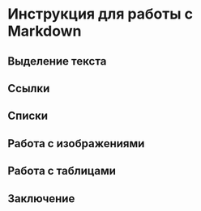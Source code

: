 # Инструкция для работы с Markdown

## Выделение текста
## Ссылки
## Списки
## Работа с изображениями
## Работа с таблицами
## Заключение

